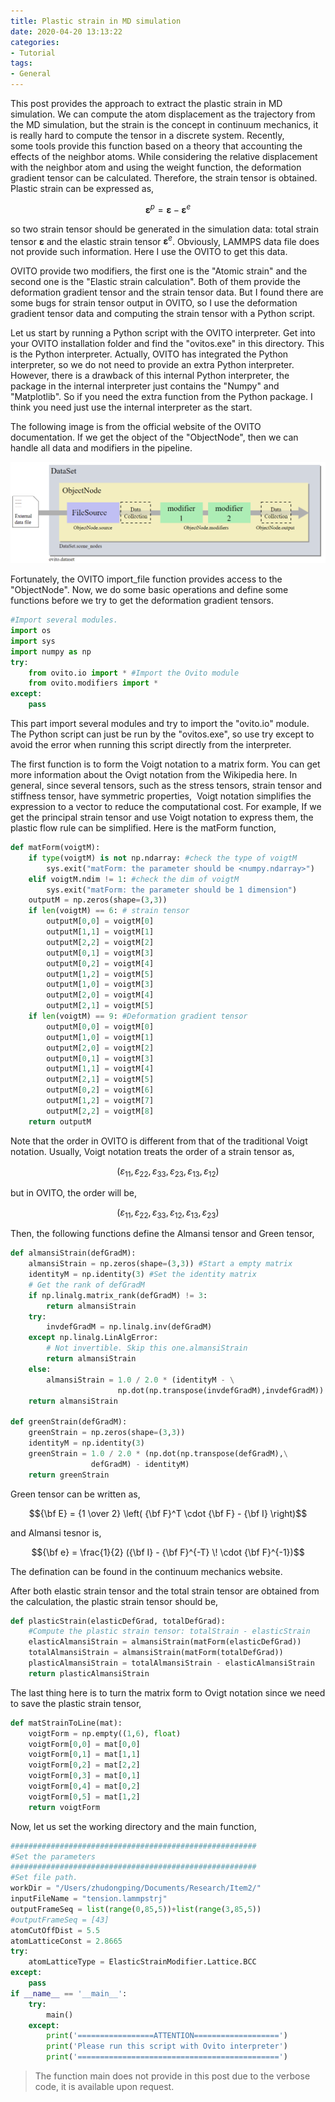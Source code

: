 ```yaml
---
title: Plastic strain in MD simulation
date: 2020-04-20 13:13:22
categories:
- Tutorial
tags:
- General
---
```


This post provides the approach to extract the plastic strain in MD simulation. We can compute the atom displacement as the trajectory from the MD simulation, but the strain is the concept in continuum mechanics, it is really hard to compute the tensor in a discrete system. Recently, some tools provide this function based on a theory that accounting the effects of the neighbor atoms. While considering the relative displacement with the neighbor atom and using the weight function, the deformation gradient tensor can be calculated. Therefore, the strain tensor is obtained. Plastic strain can be expressed as,

<!-- more -->

$$\boldsymbol{\varepsilon}^p  = \boldsymbol{\varepsilon} - \boldsymbol{\varepsilon}^e $$

so two strain tensor should be generated in the simulation data: total strain tensor $\boldsymbol{\varepsilon}$ and the elastic strain tensor $\boldsymbol{\varepsilon}^e$. Obviously, LAMMPS data file does not provide such information. Here I use the OVITO to get this data.

OVITO provide two modifiers, the first one is the "Atomic strain" and the second one is the "Elastic strain calculation". Both of them provide the deformation gradient tensor and the strain tensor data. But I found there are some bugs for strain tensor output in OVITO, so I use the deformation gradient tensor data and computing the strain tensor with a Python script.

Let us start by running a Python script with the OVITO interpreter. Get into your OVITO installation folder and find the "ovitos.exe" in this directory. This is the Python interpreter. Actually, OVITO has integrated the Python interpreter, so we do not need to provide an extra Python interpreter. However, there is a drawback of this internal Python interpreter, the package in the internal interpreter just contains the "Numpy" and "Matplotlib". So if you need the extra function from the Python package. I think you need just use the internal interpreter as the start.

The following image is from the official website of the OVITO documentation. If we get the object of the "ObjectNode", then we can handle all data and modifiers in the pipeline.

![Pipeline](/uploads/images/2020/PlasticStrainMD1.png)

Fortunately, the OVITO import_file function provides access to the "ObjectNode". Now, we do some basic operations and define some functions before we try to get the deformation gradient tensors.

```python
#Import several modules.
import os
import sys
import numpy as np
try:
    from ovito.io import * #Import the Ovito module
    from ovito.modifiers import *
except:
    pass
```


This part import several modules and try to import the "ovito.io" module. The Python script can just be run by the "ovitos.exe", so use try except to avoid the error when running this script directly from the interpreter.

The first function is to form the Voigt notation to a matrix form. You can get more information about the Ovigt notation from the Wikipedia here. In general, since several tensors, such as the stress tensors, strain tensor and stiffness tensor, have symmetric properties,  Voigt notation simplifies the expression to a vector to reduce the computational cost. For example, If we get the principal strain tensor and use Voigt notation to express them, the plastic flow rule can be simplified. Here is the matForm function,

```python
def matForm(voigtM):
    if type(voigtM) is not np.ndarray: #check the type of voigtM
        sys.exit("matForm: the parameter should be <numpy.ndarray>")
    elif voigtM.ndim != 1: #check the dim of voigtM
        sys.exit("matForm: the parameter should be 1 dimension")
    outputM = np.zeros(shape=(3,3))
    if len(voigtM) == 6: # strain tensor
        outputM[0,0] = voigtM[0]
        outputM[1,1] = voigtM[1]
        outputM[2,2] = voigtM[2]
        outputM[0,1] = voigtM[3]
        outputM[0,2] = voigtM[4]
        outputM[1,2] = voigtM[5]
        outputM[1,0] = voigtM[3]
        outputM[2,0] = voigtM[4]
        outputM[2,1] = voigtM[5]
    if len(voigtM) == 9: #Deformation gradient tensor
        outputM[0,0] = voigtM[0]
        outputM[1,0] = voigtM[1]
        outputM[2,0] = voigtM[2]
        outputM[0,1] = voigtM[3]
        outputM[1,1] = voigtM[4]
        outputM[2,1] = voigtM[5]
        outputM[0,2] = voigtM[6]
        outputM[1,2] = voigtM[7]
        outputM[2,2] = voigtM[8]
    return outputM
```

Note that the order in OVITO is different from that of the traditional Voigt notation. Usually, Voigt notation treats the order of a strain tensor as,

$$ \left( \varepsilon_{11}, \varepsilon_{22}, \varepsilon_{33}, \varepsilon_{23}, \varepsilon_{13}, \varepsilon_{12} \right)$$

but in OVITO, the order will be,

$$ \left( \varepsilon_{11}, \varepsilon_{22}, \varepsilon_{33}, \varepsilon_{12}, \varepsilon_{13}, \varepsilon_{23} \right)$$

Then, the following functions define the Almansi tensor and Green tensor,

```python
def almansiStrain(defGradM):
    almansiStrain = np.zeros(shape=(3,3)) #Start a empty matrix
    identityM = np.identity(3) #Set the identity matrix
    # Get the rank of defGradM
    if np.linalg.matrix_rank(defGradM) != 3: 
        return almansiStrain
    try:
        invdefGradM = np.linalg.inv(defGradM)
    except np.linalg.LinAlgError:
        # Not invertible. Skip this one.almansiStrain
        return almansiStrain
    else:
        almansiStrain = 1.0 / 2.0 * (identityM - \
                        np.dot(np.transpose(invdefGradM),invdefGradM))
    return almansiStrain

def greenStrain(defGradM):
    greenStrain = np.zeros(shape=(3,3))
    identityM = np.identity(3)
    greenStrain = 1.0 / 2.0 * (np.dot(np.transpose(defGradM),\
                  defGradM) - identityM)
    return greenStrain
```

Green tensor can be written as,

$${\bf E} = {1 \over 2} \left( {\bf F}^T \cdot {\bf F} - {\bf I} \right)$$

and Almansi tesnor is,

$${\bf e} = \frac{1}{2} ({\bf I} - {\bf F}^{-T} \! \cdot {\bf F}^{-1})$$

The defination can be found in the continuum mechanics website.

After both elastic strain tensor and the total strain tensor are obtained from the calculation, the plastic strain tensor should be,

```python
def plasticStrain(elasticDefGrad, totalDefGrad):
    #Compute the plastic strain tensor: totalStrain - elasticStrain
    elasticAlmansiStrain = almansiStrain(matForm(elasticDefGrad))
    totalAlmansiStrain = almansiStrain(matForm(totalDefGrad))
    plasticAlmansiStrain = totalAlmansiStrain - elasticAlmansiStrain
    return plasticAlmansiStrain
```

The last thing here is to turn the matrix form to Ovigt notation since we need to save the plastic strain tensor,

```python
def matStrainToLine(mat):
    voigtForm = np.empty((1,6), float)
    voigtForm[0,0] = mat[0,0]
    voigtForm[0,1] = mat[1,1]
    voigtForm[0,2] = mat[2,2]
    voigtForm[0,3] = mat[0,1]
    voigtForm[0,4] = mat[0,2]
    voigtForm[0,5] = mat[1,2]
    return voigtForm
```

Now, let us set the working directory and the main function,

```python
#######################################################
#Set the parameters
#######################################################
#Set file path.
workDir = "/Users/zhudongping/Documents/Research/Item2/"
inputFileName = "tension.lammpstrj"
outputFrameSeq = list(range(0,85,5))+list(range(3,85,5))
#outputFrameSeq = [43]
atomCutOffDist = 5.5
atomLatticeConst = 2.8665
try:
    atomLatticeType = ElasticStrainModifier.Lattice.BCC
except:
    pass
if __name__ == '__main__':
    try:
        main()
    except:
        print('=================ATTENTION===================')
        print('Please run this script with Ovito interpreter')
        print('=============================================')
```

> The function main does not provide in this post due to the verbose code,  it is available upon request.
